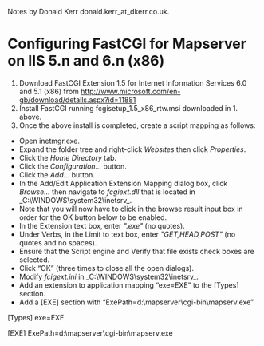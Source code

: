 Notes by Donald Kerr donald.kerr_at_dkerr.co.uk.

# Configuring FastCGI for Mapserver on IIS 5.n and 6.n (x86)

1. Download FastCGI Extension 1.5 for Internet Information Services 6.0 and 5.1 (x86) from http://www.microsoft.com/en-gb/download/details.aspx?id=11881
2. Install FastCGI running fcgisetup_1.5_x86_rtw.msi downloaded in 1. above.
3. Once the above install is completed, create a script mapping as follows:
* Open inetmgr.exe. 
* Expand the folder tree and right-click _Websites_ then click _Properties_. 
* Click the _Home Directory_ tab.  
* Click the _Configuration…_ button. 
* Click the _Add…_ button.
* In the Add/Edit Application Extension Mapping dialog box, click _Browse..._ then navigate to _fcgiext.dll_ that is located in _C:\WINDOWS\system32\inetsrv\_.
* Note that you will now have to click in the browse result input box in order for the OK button below to be enabled.
* In the Extension text box, enter _".exe"_ (no quotes). 
* Under Verbs, in the Limit to text box, enter _"GET,HEAD,POST"_ (no quotes and no spaces).
* Ensure that the Script engine and Verify that file exists check boxes are selected. 
* Click “OK” (three times to close all the open dialogs).
* Modify _fcigext.ini_ in _C:\WINDOWS\system32\inetsrv\_.
* Add an extension to application mapping “exe=EXE” to the [Types] section. 
* Add a [EXE] section with “ExePath=d:\mapserver\cgi-bin\mapserv.exe”

[Types]
exe=EXE

[EXE]
ExePath=d:\mapserver\cgi-bin\mapserv.exe
